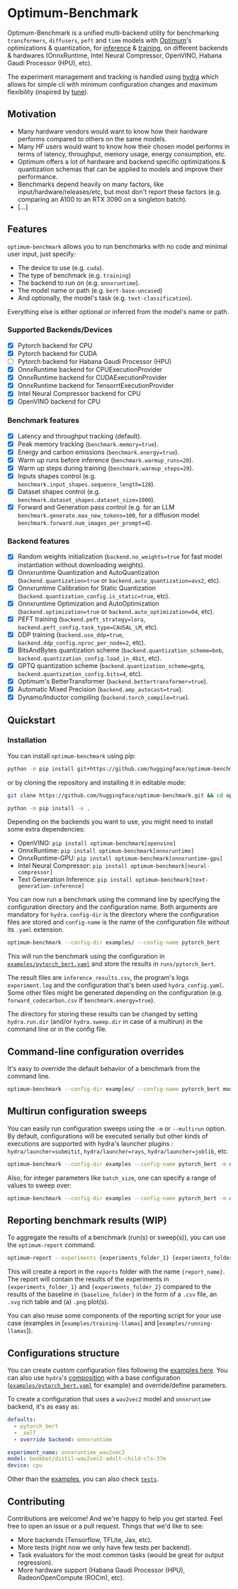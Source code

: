 # Optimum-Benchmark

Optimum-Benchmark is a unified multi-backend utility for benchmarking `transformers`, `diffusers`, `peft` and `timm` models with [Optimum](https://github.com/huggingface/optimum)'s optimizations & quantization, for [inference](https://github.com/huggingface/optimum#accelerated-inference) & [training](https://github.com/huggingface/optimum#accelerated-training), on different backends & hardwares (OnnxRuntime, Intel Neural Compressor, OpenVINO, Habana Gaudi Processor (HPU), etc).

The experiment management and tracking is handled using [hydra](https://hydra.cc/) which allows for simple cli with minimum configuration changes and maximum flexibility (inspired by [tune](https://github.com/huggingface/tune)).

## Motivation

- Many hardware vendors would want to know how their hardware performs compared to others on the same models.
- Many HF users would want to know how their chosen model performs in terms of latency, throughput, memory usage, energy consumption, etc.
- Optimum offers a lot of hardware and backend specific optimizations & quantization schemas that can be applied to models and improve their performance.
- Benchmarks depend heavily on many factors, like input/hardware/releases/etc, but most don't report these factors (e.g. comparing an A100 to an RTX 3090 on a singleton batch).
- [...]

## Features

`optimum-benchmark` allows you to run benchmarks with no code and minimal user input, just specify:

- The device to use (e.g. `cuda`).
- The type of benchmark (e.g. `training`)
- The backend to run on (e.g. `onnxruntime`).
- The model name or path (e.g. `bert-base-uncased`)
- And optionally, the model's task (e.g. `text-classification`).

Everything else is either optional or inferred from the model's name or path.

### Supported Backends/Devices

- [x] Pytorch backend for CPU
- [x] Pytorch backend for CUDA
- [ ] Pytorch backend for Habana Gaudi Processor (HPU)
- [x] OnnxRuntime backend for CPUExecutionProvider
- [x] OnnxRuntime backend for CUDAExecutionProvider
- [x] OnnxRuntime backend for TensorrtExecutionProvider
- [x] Intel Neural Compressor backend for CPU
- [x] OpenVINO backend for CPU

### Benchmark features

- [x] Latency and throughput tracking (default).
- [x] Peak memory tracking (`benchmark.memory=true`).
- [x] Energy and carbon emissions (`benchmark.energy=true`).
- [x] Warm up runs before inference (`benchmark.warmup_runs=20`).
- [x] Warm up steps during training (`benchmark.warmup_steps=20`).
- [x] Inputs shapes control (e.g. `benchmark.input_shapes.sequence_length=128`).
- [x] Dataset shapes control (e.g. `benchmark.dataset_shapes.dataset_size=1000`).
- [x] Forward and Generation pass control (e.g. for an LLM `benchmark.generate.max_new_tokens=100`, for a diffusion model `benchmark.forward.num_images_per_prompt=4`).

### Backend features

- [x] Random weights initialization (`backend.no_weights=true` for fast model instantiation without downloading weights).
- [x] Onnxruntime Quantization and AutoQuantization (`backend.quantization=true` or `backend.auto_quantization=avx2`, etc).
- [x] Onnxruntime Calibration for Static Quantization (`backend.quantization_config.is_static=true`, etc).
- [x] Onnxruntime Optimization and AutoOptimization (`backend.optimization=true` or `backend.auto_optimization=O4`, etc).
- [x] PEFT training (`backend.peft_strategy=lora`, `backend.peft_config.task_type=CAUSAL_LM`, etc).
- [x] DDP training (`backend.use_ddp=true`, `backend.ddp_config.nproc_per_node=2`, etc).
- [x] BitsAndBytes quantization scheme (`backend.quantization_scheme=bnb`, `backend.quantization_config.load_in_4bit`, etc).
- [x] GPTQ quantization scheme (`backend.quantization_scheme=gptq`, `backend.quantization_config.bits=4`, etc).
- [x] Optimum's BetterTransformer (`backend.bettertransformer=true`).
- [x] Automatic Mixed Precision (`backend.amp_autocast=true`).
- [x] Dynamo/Inductor compiling (`backend.torch_compile=true`).

## Quickstart

### Installation

You can install `optimum-benchmark` using pip:

```bash
python -m pip install git+https://github.com/huggingface/optimum-benchmark.git
```

or by cloning the repository and installing it in editable mode:

```bash
git clone https://github.com/huggingface/optimum-benchmark.git && cd optimum-benchmark

python -m pip install -e .
```

Depending on the backends you want to use, you might need to install some extra dependencies:

- OpenVINO: `pip install optimum-benchmark[openvino]`
- OnnxRuntime: `pip install optimum-benchmark[onnxruntime]`
- OnnxRuntime-GPU: `pip install optimum-benchmark[onnxruntime-gpu]`
- Intel Neural Compressor: `pip install optimum-benchmark[neural-compressor]`
- Text Generation Inference: `pip install optimum-benchmark[text-generation-inference]`

You can now run a benchmark using the command line by specifying the configuration directory and the configuration name. Both arguments are mandatory for `hydra`. `config-dir` is the directory where the configuration files are stored and `config-name` is the name of the configuration file without its `.yaml` extension.

```bash
optimum-benchmark --config-dir examples/ --config-name pytorch_bert
```

This will run the benchmark using the configuration in [`examples/pytorch_bert.yaml`](examples/pytorch_bert.yaml) and store the results in `runs/pytorch_bert`.

The result files are `inference_results.csv`, the program's logs `experiment.log` and the configuration that's been used `hydra_config.yaml`. Some other files might be generated depending on the configuration (e.g. `forward_codecarbon.csv` if `benchmark.energy=true`).

The directory for storing these results can be changed by setting `hydra.run.dir` (and/or `hydra.sweep.dir` in case of a multirun) in the command line or in the config file.

## Command-line configuration overrides

It's easy to override the default behavior of a benchmark from the command line.

```bash
optimum-benchmark --config-dir examples/ --config-name pytorch_bert model=gpt2 device=cuda:1
```

## Multirun configuration sweeps

You can easily run configuration sweeps using the `-m` or `--multirun` option. By default, configurations will be executed serially but other kinds of executions are supported with hydra's launcher plugins : `hydra/launcher=submitit`, `hydra/launcher=rays`, `hydra/launcher=joblib`, etc.

```bash
optimum-benchmark --config-dir examples --config-name pytorch_bert -m device=cpu,cuda
```

Also, for integer parameters like `batch_size`, one can specify a range of values to sweep over:

```bash
optimum-benchmark --config-dir examples --config-name pytorch_bert -m device=cpu,cuda benchmark.input_shapes.batch_size='range(1,10,step=2)'
```

## Reporting benchmark results (WIP)

To aggregate the results of a benchmark (run(s) or sweep(s)), you can use the `optimum-report` command.

```bash
optimum-report --experiments {experiments_folder_1} {experiments_folder_2} --baseline {baseline_folder} --report-name {report_name}
```

This will create a report in the `reports` folder with the name `{report_name}`. The report will contain the results of the experiments in `{experiments_folder_1}` and `{experiments_folder_2}` compared to the results of the baseline in `{baseline_folder}` in the form of a `.csv` file, an `.svg` rich table and (a) `.png` plot(s).

You can also reuse some components of the reporting script for your use case (examples in [`examples/training-llamas`] and [`examples/running-llamas`]).

## Configurations structure

You can create custom configuration files following the [examples here](examples).
You can also use `hydra`'s [composition](https://hydra.cc/docs/0.11/tutorial/composition/) with a base configuration ([`examples/pytorch_bert.yaml`](examples/pytorch_bert.yaml) for example) and override/define parameters.

To create a configuration that uses a `wav2vec2` model and `onnxruntime` backend, it's as easy as:

```yaml
defaults:
  - pytorch_bert
  - _self_
  - override backend: onnxruntime

experiment_name: onnxruntime_wav2vec2
model: bookbot/distil-wav2vec2-adult-child-cls-37m
device: cpu
```

Other than the [examples](examples), you can also check [`tests`](tests/configs/).

## Contributing

Contributions are welcome! And we're happy to help you get started. Feel free to open an issue or a pull request.
Things that we'd like to see:

- More backends (Tensorflow, TFLite, Jax, etc).
- More tests (right now we only have few tests per backend).
- Task evaluators for the most common tasks (would be great for output regression).
- More hardware support (Habana Gaudi Processor (HPU), RadeonOpenCompute (ROCm), etc).
